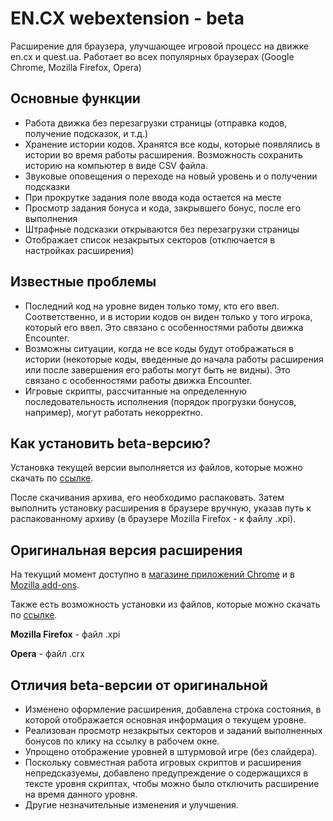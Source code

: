 # EN.CX webextension - beta

Расширение для браузера, улучшающее игровой процесс на движке en.cx и quest.ua.
Работает во всех популярных браузерах (Google Chrome, Mozilla Firefox, Opera)

## Основные функции
* Работа движка без перезагрузки страницы (отправка кодов, получение подсказок, и т.д.)
* Хранение истории кодов. Хранятся все коды, которые появлялись в истории во время
работы расширения. Возможность сохранить историю на компьютер в виде CSV файла.
* Звуковые оповещения о переходе на новый уровень и о получении подсказки
* При прокрутке задания поле ввода кода остается на месте
* Просмотр задания бонуса и кода, закрывшего бонус, после его выполнения
* Штрафные подсказки открываются без перезагрузки страницы
* Отображает список незакрытых секторов (отключается в настройках расширения)

## Известные проблемы
* Последний код на уровне виден только тому, кто его ввел. Соответственно, и в истории кодов он виден только у того игрока, который его ввел. Это связано с особенностями работы движка Encounter.
* Возможны ситуации, когда не все коды будут отображаться в истории (некоторые коды, введенные до начала работы расширения или после завершения его работы могут быть не видны). Это связано с особенностями работы движка Encounter.
* Игровые скрипты, рассчитанные на определенную последовательность исполнения (порядок прогрузки бонусов, например), могут работать некорректно.

## Как установить beta-версию?
Установка текущей версии выполняется из файлов, которые можно скачать по [ссылке](https://github.com/snchv/encx_extension/archive/master.zip).

После скачивания архива, его необходимо распаковать. Затем выполнить установку расширения в браузере вручную, указав путь к распакованному архиву
(в браузере Mozilla Firefox - к файлу .xpi).

## Оригинальная версия расширения
На текущий момент доступно в [магазине приложений Chrome](https://chrome.google.com/webstore/detail/%D1%80%D0%B0%D1%81%D1%88%D0%B8%D1%80%D0%B5%D0%BD%D0%B8%D0%B5-%D0%B4%D0%B2%D0%B8%D0%B6%D0%BA%D0%B0-encx/ifmagkfplnbpeandhkhiigbglofgihfl) и в [Mozilla add-ons](https://addons.mozilla.org/ru/firefox/addon/en-cx-extension/).

Также есть возможность установки из файлов, которые можно скачать по [ссылке](https://github.com/L-Eugene/encx_extension/releases/latest).

**Mozilla Firefox** - файл .xpi

**Opera** - файл .crx

## Отличия beta-версии от оригинальной
* Изменено оформление расширения, добавлена строка состояния, в которой отображается
основная информация о текущем уровне.
* Реализован просмотр незакрытых секторов и заданий выполненных бонусов по клику на ссылку в рабочем окне.
* Упрощено отображение уровней в штурмовой игре (без слайдера).
* Поскольку совместная работа игровых скриптов и расширения непредсказуемы, добавлено предупреждение
о содержащихся в тексте уровня скриптах, чтобы можно было отключить расширение на время данного уровня.
* Другие незначительные изменения и улучшения.
